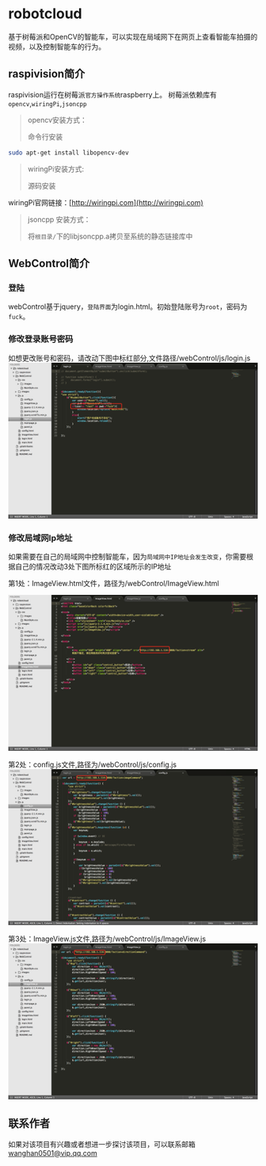 # robotcloud
基于树莓派和OpenCV的智能车，可以实现在局域网下在网页上查看智能车拍摄的视频，以及控制智能车的行为。

## raspivision简介

raspivision运行在树莓派`官方操作系统`raspberry上。
树莓派依赖库有`opencv`,`wiringPi`,`jsoncpp`

> opencv安装方式： 
> 
> 命令行安装

```bash
sudo apt-get install libopencv-dev
```

>wiringPi安装方式:	
>
>源码安装

wiringPi官网链接：[http://wiringpi.com](http://wiringpi.com)

>jsoncpp 安装方式： 
>
>将`根目录/`下的libjsoncpp.a拷贝至系统的静态链接库中

##  WebControl简介

### 登陆

webControl基于jquery，`登陆界面`为login.html。初始登陆账号为`root`，密码为`fuck`。

### 修改登录账号密码

如想更改账号和密码，请改动下图中标红部分,文件路径/webControl/js/login.js
![登陆代码](./images/login.png)

### 修改局域网Ip地址
如果需要在自己的局域网中控制智能车，因为`局域网中IP地址会发生改变`，你需要根据自己的情况改动3处下图所标红的区域所示的IP地址

第1处：ImageView.html文件，路径为/webControl/ImageView.html

![imageViewHtml](./images/ImageViewHtml.png)

第2处：config.js文件,路径为/webControl/js/config.js
![config](./images/config.png)

第3处：ImageView.js文件,路径为/webControl/js/ImageView.js
![ImageViewJs](./images/ImageViewJs.png)

## 联系作者

如果对该项目有兴趣或者想进一步探讨该项目，可以联系邮箱[wanghan0501@vip.qq.com](wanghan0501@vip.qq.com)
